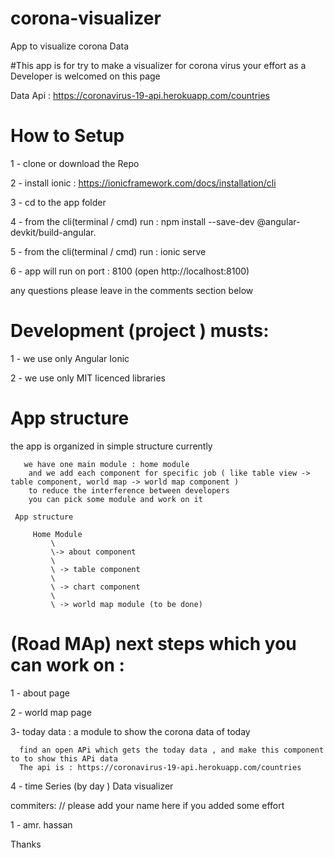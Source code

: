# corona-visualizer
App to visualize corona Data

#This app is for try to make a visualizer for corona virus your effort as a Developer is welcomed on this page

Data Api : https://coronavirus-19-api.herokuapp.com/countries

# How to Setup 

  1 - clone or download the Repo 

  2 - install ionic : https://ionicframework.com/docs/installation/cli

  3 - cd to the app folder 

  4 - from the cli(terminal / cmd) run : npm install --save-dev @angular-devkit/build-angular.  

  5 - from the cli(terminal / cmd) run :  ionic serve

  6 - app will run on port : 8100 (open http://localhost:8100)

   any questions please leave in the comments section below

# Development (project ) musts: 

 1 - we use only Angular Ionic 
 
 2 - we use only MIT licenced libraries

# App structure
   the app is organized in simple structure 
     currently 
     
       we have one main module : home module
        and we add each component for specific job ( like table view -> table component, world map -> world map component )
        to reduce the interference between developers
        you can pick some module and work on it 

     App structure 
     
         Home Module 
             \
             \-> about component
             \
             \ -> table component
             \
             \ -> chart component
             \
             \ -> world map module (to be done)
            


#  (Road MAp) next steps which you can work on :

1 - about page

2 - world map page 

3- today data : 
    a module to show the corona data of today 
    
      find an open APi which gets the today data , and make this component to to show this APi data
      The api is : https://coronavirus-19-api.herokuapp.com/countries
      
4 - time Series (by day ) Data visualizer




commiters:     // please add your name here if you added some effort

1 - amr. hassan


Thanks
